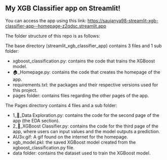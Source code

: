 ## My XGB Classifier app on Streamlit!

You can access the app using this link: https://saujanya98-streamlit-xgb-classifier-app--homepage-z2qdsc.streamlit.app

The folder structure of this repo is as follows:

The base directory (streamlit_xgb_classifier_app) contains 3 files and 1 sub folder:

* xgboost_classification.py: contains the code that trains the XGBoost model.
* 🏠_Homepage.py: contains the code that creates the homepage of the app.
* requirements.txt: the packages and their respective versions used for this project.
* pages folder: contains files regarding the other pages of the app.

The Pages directory contains 4 files and a sub folder:

* 1_📝_Data Exploration.py: contains the code for the second page of the app (the EDA section).
* 2_🧮_XGBoost Classifier.py: contains the code for the third page of the app, where users can input values and the model outputs a prediction.
* AU3v.gif: A gif found on the internet for the homepage.
* xgb_model.pkl: the saved XGBoost model created from the xgboost_classification.py file.
* data folder: contains the dataset used to train the XGBoost model.
